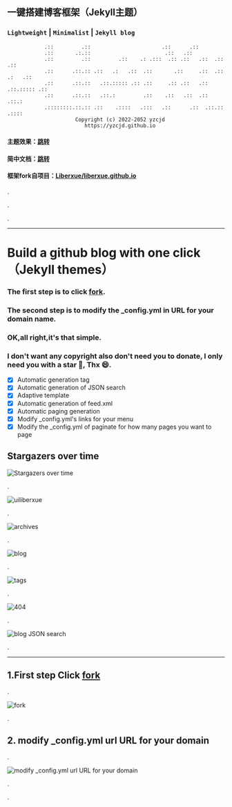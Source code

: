 ## 一键搭建博客框架（Jekyll主题）

### ``Lightweight``  |  ``Minimalist``  |  ``Jekyll blog``

                .::         .::                       .::      .::                 
                .::       .:.::                        .::   .::                    
                .::         .::         .::    .: .:::  .:: .::   .::  .::   .::    
                .::      .::.:: .::   .:   .::  .::       .::     .::  .:: .:   .:: 
                .::      .::.::   .::.::::: .:: .::     .:: .::   .::  .::.::::: .::
                .::      .::.::   .::.:         .::    .::   .::  .::  .::.:        
                .::::::::.::.:: .::    .::::   .:::   .::      .::  .::.::  .::::   
                          Copyright (c) 2022-2052 yzcjd
                             https://yzcjd.github.io

#### 主题效果：[跳转](http://yzcjd.github.io)
#### 简中文档：[跳转](/ChinaREADME.md)
#### 框架fork自项目：[Liberxue/liberxue.github.io](https://github.com/Liberxue/liberxue.github.io)

.

.

.

----------

# Build a github blog with one click（Jekyll themes）

### The first step is to click [fork](https://github.com/liberxue/liberxue.github.io/fork).

### The second step is to modify the _config.yml in URL for your domain name.

### OK,all right,it's that simple.

### I don't want any copyright also don't need you to donate, I only need you with a star 🌟, Thx 😄.

- [x] Automatic generation tag
- [x] Automatic generation of JSON search
- [x] Adaptive template
- [x] Automatic generation of feed.xml
- [x] Automatic paging generation
- [x] Modify _config.yml's links for your menu
- [x] Modify the _config.yml of paginate for how many pages you want to page

## Stargazers over time

![Stargazers over time](https://starchart.cc/Liberxue/liberxue.github.io.svg)

.

![uiliberxue](https://raw.githubusercontent.com/Liberxue/liberxue.github.io/master/thumbnails/ui.jpg) 

.

![archives](https://raw.githubusercontent.com/Liberxue/liberxue.github.io/master/thumbnails/archives.png) 

.

![blog](https://raw.githubusercontent.com/Liberxue/liberxue.github.io/master/thumbnails/blog.png) 

.

![tags](https://raw.githubusercontent.com/Liberxue/liberxue.github.io/master/thumbnails/tags.png) 

.

![404](https://raw.githubusercontent.com/Liberxue/liberxue.github.io/master/thumbnails/404.png) 

.

![blog JSON search](https://raw.githubusercontent.com/Liberxue/liberxue.github.io/master/thumbnails/01.gif) 

.

----------

## 1.First step Click [fork](https://github.com/Liberxue/liberxue.github.io#fork-destination-box)

.

![fork](https://raw.githubusercontent.com/Liberxue/liberxue.github.io/master/thumbnails/02.gif)

.

## 2. modify _config.yml url URL for your domain

.

![modify _config.yml url URL for your domain](https://raw.githubusercontent.com/Liberxue/liberxue.github.io/master/thumbnails/04.gif)

.

.
